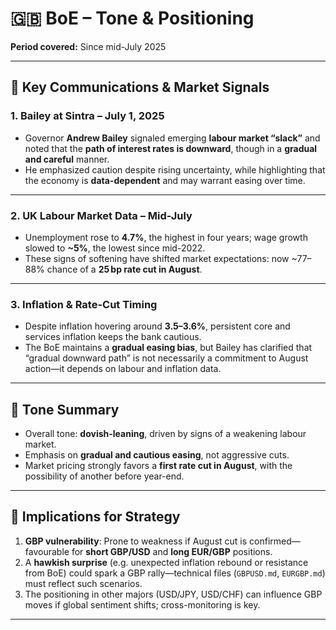 # 🇬🇧 BoE – Tone & Positioning  
**Period covered:** Since mid-July 2025

---

## 🔹 Key Communications & Market Signals

### 1. Bailey at Sintra – July 1, 2025  
- Governor **Andrew Bailey** signaled emerging **labour market “slack”** and noted that the **path of interest rates is downward**, though in a **gradual and careful** manner.  
- He emphasized caution despite rising uncertainty, while highlighting that the economy is **data-dependent** and may warrant easing over time.

---

### 2. UK Labour Market Data – Mid-July  
- Unemployment rose to **4.7%**, the highest in four years; wage growth slowed to **~5%**, the lowest since mid-2022.  
- These signs of softening have shifted market expectations: now ~77–88% chance of a **25 bp rate cut in August**.

---

### 3. Inflation & Rate-Cut Timing  
- Despite inflation hovering around **3.5–3.6%**, persistent core and services inflation keeps the bank cautious.  
- The BoE maintains a **gradual easing bias**, but Bailey has clarified that “gradual downward path” is not necessarily a commitment to August action—it depends on labour and inflation data.

---

## 🧭 Tone Summary

- Overall tone: **dovish-leaning**, driven by signs of a weakening labour market.
- Emphasis on **gradual and cautious easing**, not aggressive cuts.
- Market pricing strongly favors a **first rate cut in August**, with the possibility of another before year-end.

---

## 🎯 Implications for Strategy

1. **GBP vulnerability**: Prone to weakness if August cut is confirmed—favourable for **short GBP/USD** and **long EUR/GBP** positions.
2. A **hawkish surprise** (e.g. unexpected inflation rebound or resistance from BoE) could spark a GBP rally—technical files (`GBPUSD.md`, `EURGBP.md`) must reflect such scenarios.
3. The positioning in other majors (USD/JPY, USD/CHF) can influence GBP moves if global sentiment shifts; cross-monitoring is key.

---

